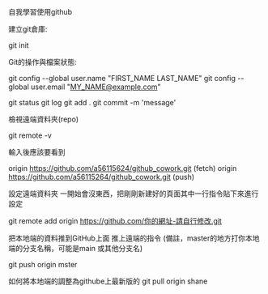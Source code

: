 自我學習使用github

建立git倉庫:

git init




Git的操作與檔案狀態:

git config --global user.name "FIRST_NAME LAST_NAME"
git config --global user.email "MY_NAME@example.com"

git status
git log
git add . 
git commit -m 'message'



檢視遠端資料夾(repo)

git remote -v


輸入後應該要看到

origin  https://github.com/a56115624/github_cowork.git (fetch)
origin  https://github.com/a56115264/github_cowork.git (push)


設定遠端資料夾 一開始會沒東西，把剛剛新建好的頁面其中一行指令貼下來進行設定


git remote add origin https://github.com/你的網址-請自行修改.git

把本地端的資料推到GitHub上面
推上遠端的指令 (備註，master的地方打你本地端的分支名稱，可能是main 或其他分支名)


git push origin mster


如何將本地端的調整為githube上最新版的
git pull origin shane
